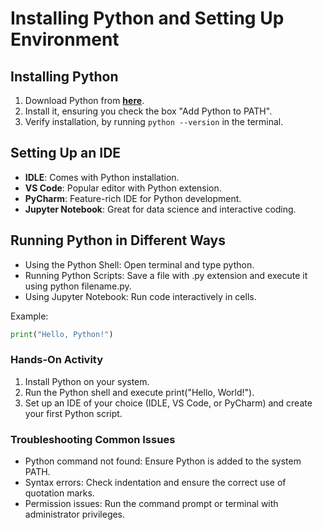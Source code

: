 # Installing Python and Setting Up Environment

## Installing Python

1. Download Python from **<a href="https://python.org" target="_blank">here</a>**.
2. Install it, ensuring you check the box "Add Python to PATH".
3. Verify installation, by running `python --version` in the terminal.

## Setting Up an IDE

- **IDLE**: Comes with Python installation.
- **VS Code**: Popular editor with Python extension.
- **PyCharm**: Feature-rich IDE for Python development.
- **Jupyter Notebook**: Great for data science and interactive coding.

## Running Python in Different Ways

- Using the Python Shell: Open terminal and type python.
- Running Python Scripts: Save a file with .py extension and execute it using python filename.py.
- Using Jupyter Notebook: Run code interactively in cells.

Example:

```py
print("Hello, Python!")
```

### Hands-On Activity

1. Install Python on your system.
2. Run the Python shell and execute print("Hello, World!").
3. Set up an IDE of your choice (IDLE, VS Code, or PyCharm) and create your first Python script.

### Troubleshooting Common Issues

- Python command not found: Ensure Python is added to the system PATH.
- Syntax errors: Check indentation and ensure the correct use of quotation marks.
- Permission issues: Run the command prompt or terminal with administrator privileges.
